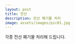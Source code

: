 ```yaml
---
layout: post
title: 전선
description: 전선 폐기물 처리
image: assets/images/pic01.jpg
---
```


각종 전선 폐기물 처리해 드립니다.
